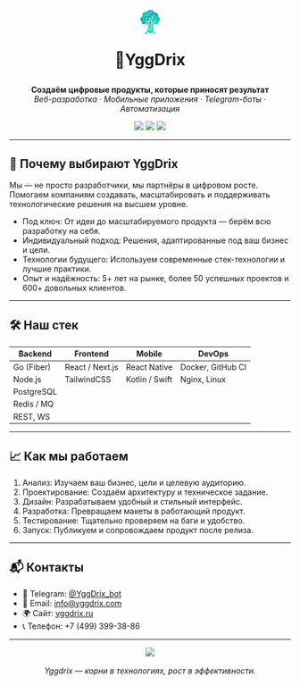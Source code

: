 <h1 align="center"><img align="center" src="logo.png"  alt="Yggdrix logo"/> <p align="center" >🌿YggDrix</p></h1>
<p align="center">
    <strong>Создаём цифровые продукты, которые приносят результат</strong><br/>
    <em>Веб-разработка · Мобильные приложения · Telegram-боты · Автоматизация</em>
</p>

<p align="center">
    <a href="https://t.me/YggDrix_bot"><img src="https://img.shields.io/badge/Telegram-0088cc?style=for-the-badge&logo=telegram&logoColor=white" /></a>
    <a href="mailto:info@yggdrix.com"><img src="https://img.shields.io/badge/Email-info@yggdrix.com-blue?style=for-the-badge&logo=gmail&logoColor=white" /></a>
    <a href="https://yggdrix.ru"><img src="https://img.shields.io/badge/Website-yggdrix.ru-0b0b0b?style=for-the-badge&logo=google-chrome&logoColor=white" /></a>
</p>

---

## 🚀 Почему выбирают YggDrix

Мы — не просто разработчики, мы партнёры в цифровом росте. Помогаем компаниям создавать, масштабировать и поддерживать технологические решения на высшем уровне.

- Под ключ: От идеи до масштабируемого продукта — берём всю разработку на себя.
- Индивидуальный подход: Решения, адаптированные под ваш бизнес и цели.
- Технологии будущего: Используем современные стек-технологии и лучшие практики.
- Опыт и надёжность: 5+ лет на рынке, более 50 успешных проектов и 600+ довольных клиентов.

---

## 🛠 Наш стек

| Backend       | Frontend             | Mobile             | DevOps              |
|---------------|----------------------|--------------------|---------------------|
| Go (Fiber)    | React / Next.js      | React Native       | Docker, GitHub CI   |
| Node.js       | TailwindCSS          | Kotlin / Swift     | Nginx, Linux        |
| PostgreSQL    |                      |                    |                     |
| Redis / MQ    |                      |                    |                     |
| REST, WS      |                      |                    |                     |

---

## 📈 Как мы работаем

1. Анализ: Изучаем ваш бизнес, цели и целевую аудиторию.
2. Проектирование: Создаём архитектуру и техническое задание.
3. Дизайн: Разрабатываем удобный и стильный интерфейс.
4. Разработка: Превращаем макеты в работающий продукт.
5. Тестирование: Тщательно проверяем на баги и удобство.
6. Запуск: Публикуем и сопровождаем продукт после релиза.

---

## 📬 Контакты

- 💬 Telegram: [@YggDrix_bot](https://t.me/YggDrix_bot)
- 📩 Email: [info@yggdrix.com](mailto:info@yggdrix.com)
- 🌍 Сайт: [yggdrix.ru](https://yggdrix.ru)
- 📞 Телефон: +7 (499) 399-38-86

---

<p align="center">
    <img src="https://img.shields.io/badge/Yggdrix-%F0%9F%8C%BF%20Rooted%20in%20Tech,%20Growing%20with%20You-green?style=flat-square" />
</p>

<p align="center">
    <em>Yggdrix — корни в технологиях, рост в эффективности.</em>
</p>
